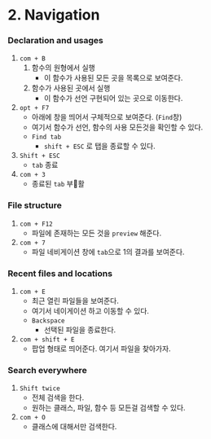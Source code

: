 # 2. Navigation

### Declaration and usages

1. `com + B`
   1. 함수의 원형에서 실행
      * 이 함수가 사용된 모든 곳을 목록으로 보여준다.
   2. 함수가 사용된 곳에서 실행
      * 이 함수가 선언 구현되어 있는 곳으로 이동한다.
2. `opt + F7`
   * 아래에 창을 띄어서 구체적으로 보여준다. \(`Find`창\)
   * 여기서 함수가 선언, 함수의 사용 모든것을 확인할 수 있다.
   * `Find tab`
     * `shift + ESC` 로 탭을 종료할 수 있다.
3. `Shift + ESC`
   * `tab` 종료
4. `com + 3`
   * 종료된 `tab` 부활

### File structure

1. `com + F12`
   * 파일에 존재하는 모든 것을 `preview` 해준다.
2. `com + 7`
   * 파일 네비게이션 창에 `tab`으로 1의 결과를 보여준다.

### Recent files and locations

1. `com + E`
   * 최근 열린 파일들을 보여준다.
   * 여기서 네이게이션 하고 이동할 수 있다.
   * `Backspace`
     * 선택된 파일을 종료한다.
2. `com + shift + E`
   * 팝업 형태로 띄어준다. 여기서 파일을 찾아가자.

### Search everywhere

1. `Shift twice`
   * 전체 검색을 한다.
   * 원하는 클래스, 파일, 함수 등 모든걸 검색할 수 있다.
2. `com + O`
   * 클래스에 대해서만 검색한다.

